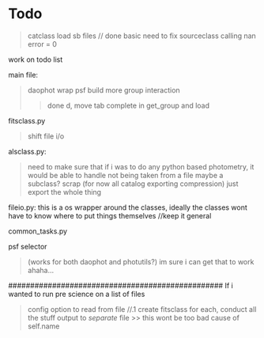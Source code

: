 # Todo

>catclass load sb files // done basic
>need to fix sourceclass calling nan error = 0


work on todo list

main file:
> daophot wrap
> psf build
> more group interaction
>> done d, move
> tab complete in get_group and load

fitsclass.py
> shift file i/o

alsclass.py:
> need to make sure that if i was to do any python based photometry, it would be able to handle not being taken from a file
> maybe a subclass?
> scrap (for now all catalog exporting compression) just export the whole thing

fileio.py:
this is a os wrapper around the classes, ideally the classes wont have to know where to put things themselves //keep it general

common_tasks.py

psf selector 
> (works for both daophot and photutils?) im sure i can get that to work ahaha...






#################################################
If i wanted to run pre science on a list of files
> config option to read from file     //.1
> create fitsclass for each, conduct all the stuff
> output to *separate* file >> this wont be too bad cause of self.name

